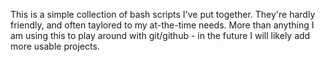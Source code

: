 This is a simple collection of bash scripts I've put together. They're hardly friendly, and often taylored to my at-the-time needs. More than anything I am using this to play around with git/github - in the future I will likely add more usable projects.
